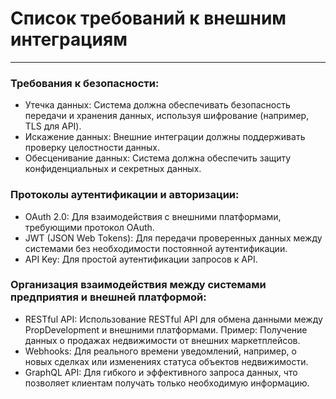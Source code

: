 # Список требований к внешним интеграциям

---
 
### Требования к безопасности:

- Утечка данных: Система должна обеспечивать безопасность передачи и хранения данных, используя шифрование (например, TLS для API).
- Искажение данных: Внешние интеграции должны поддерживать проверку целостности данных.
- Обесценивание данных: Система должна обеспечить защиту конфиденциальных и секретных данных.

### Протоколы аутентификации и авторизации:
- OAuth 2.0: Для взаимодействия с внешними платформами, требующими протокол OAuth.
- JWT (JSON Web Tokens): Для передачи проверенных данных между системами без необходимости постоянной аутентификации.
- API Key: Для простой аутентификации запросов к API.

### Организация взаимодействия между системами предприятия и внешней платформой:
- RESTful API: Использование RESTful API для обмена данными между PropDevelopment и внешними платформами.
Пример: Получение данных о продажах недвижимости от внешних маркетплейсов.
- Webhooks: Для реального времени уведомлений, например, о новых сделках или изменениях статуса объектов недвижимости.
- GraphQL API: Для гибкого и эффективного запроса данных, что позволяет клиентам получать только необходимую информацию.
